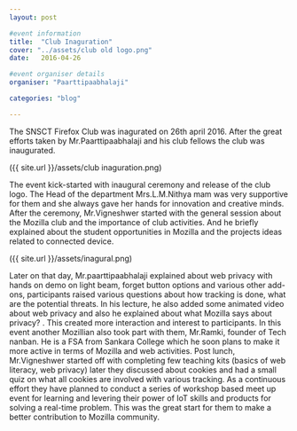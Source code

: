 ```yaml
---
layout: post

#event information
title:  "Club Inaguration"
cover: "../assets/club old logo.png"
date:   2016-04-26

#event organiser details
organiser: "Paarttipaabhalaji"

categories: "blog"

---
```


The SNSCT Firefox Club was inagurated on 26th april 2016. After the great efforts taken by Mr.Paarttipaabhalaji and his club fellows the club was inaugurated.

({{ site.url }}/assets/club inaguration.png)

The event kick-started with inaugural ceremony and release of the club logo. The Head of the department Mrs.L.M.Nithya mam was very supportive for them and she always gave her hands for innovation and creative minds. After the ceremony, Mr.Vigneshwer started with the general session about the Mozilla club and the importance of club activities. And he briefly explained about the student opportunities in Mozilla and the projects ideas related to connected device.

({{ site.url }}/assets/inagural.png)

Later on that day, Mr.paarttipaabhalaji explained about web privacy with hands on demo on light beam, forget button options and various other add-ons, participants raised various questions about how tracking is done, what are the potential threats. In his lecture, he also added some animated video about web privacy and also he explained about what Mozilla says about privacy? . This created more interaction and interest to participants. In this event another Mozillian also took part with them, Mr.Ramki, founder of Tech nanban. He is a FSA from Sankara College which he soon plans to make it more active in terms of Mozilla and web activities. Post lunch, Mr.Vigneshwer started off with completing few teaching kits (basics of web literacy, web privacy) later they discussed about cookies and had a small quiz on what all cookies are involved with various tracking. As a continuous effort they have planned to conduct a series of workshop based meet up event for learning and levering their power of IoT skills and products for solving a real-time problem. This was the great start for them to make a better contribution to Mozilla community.
